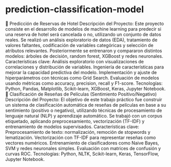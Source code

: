 # prediction-classification-model
📁 Predicción de Reservas de Hotel Descripción del Proyecto:  Este proyecto consiste en el desarrollo de modelos de machine learning para predecir si una reserva de hotel será cancelada o no, utilizando un conjunto de datos reales. Se realizó un análisis exploratorio de datos (EDA), tratamiento de valores faltantes, codificación de variables categóricas y selección de atributos relevantes. Posteriormente se entrenaron y compararon distintos modelos: árboles de decisión, random forest, XGBoost y redes neuronales.  Características clave:  Análisis exploratorio con visualizaciones de correlaciones y distribución de variables.  Ingeniería de características para mejorar la capacidad predictiva del modelo.  Implementación y ajuste de hiperparámetros con técnicas como Grid Search.  Evaluación de modelos usando métricas como accuracy, precision, recall y F1-score.  Tecnologías: Python, Pandas, Matplotlib, Scikit-learn, XGBoost, Keras, Jupyter Notebook.  📁 Clasificación de Reseñas de Películas (Sentimiento Positivo/Negativo) Descripción del Proyecto:  El objetivo de este trabajo práctico fue construir un sistema de clasificación automática de reseñas de películas en base a su sentimiento (positivo o negativo), utilizando técnicas de procesamiento de lenguaje natural (NLP) y aprendizaje automático. Se trabajó con un corpus etiquetado, aplicando preprocesamiento, vectorización (TF-IDF) y entrenamiento de modelos supervisados.  Características clave:  Preprocesamiento de texto: normalización, remoción de stopwords y lematización.  Vectorización con TF-IDF para representar reseñas como vectores numéricos.  Entrenamiento de clasificadores como Naive Bayes, SVM y redes neuronales simples.  Evaluación con matrices de confusión y curvas ROC.  Tecnologías: Python, NLTK, Scikit-learn, Keras, TensorFlow, Jupyter Notebook.
